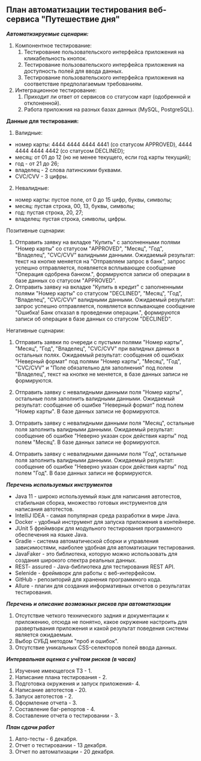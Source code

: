 ## План автоматизации тестирования веб-сервиса "Путешествие дня"

***Автоматизируемые сценарии:***
1. Компонентное тестирование:
    1. Тестирование пользовательского интерфейса приложения на кликабельность кнопок.
    2. Тестирование пользовательского интерфейса приложения на доступность полей для ввода данных.
    3. Тестирование пользовательского интерфейса приложения на соответствие предполагаемым требованиям.
2. Интеграционное тестирование:
    1. Приходит ли ответ от сервисов со статусом карт (одобренной и отклоненной).
    2. Работа приложния на разных базах данных (MySQL, PostgreSQL).

**Данные для тестирования:**
1. Валидные:
* номер карты: 4444 4444 4444 4441 (со статусом APPROVED), 4444 4444 4444 4442 (со статусом DECLINED);
* месяц: от 01 до 12 (но не менее текущего, если год карты текущий);
* год - от 21 до 26;
* владелец - 2 слова латинскими буквами.
* CVC/CVV - 3 цифры.
2. Невалидные:
* номер карты: пустое поле, от 0 до 15 цифр, буквы, символы;
* месяц: пустая строка, 00, 13, буквы, символы;
* год: пустая строка, 20, 27;
* владелец: пустая строка, символы, цифры.

Позитивные сценарии:
1. Отправить заявку на вкладке "Купить" с заполненными полями "Номер карты" со статусом "APPROVED", "Месяц", "Год", "Владелец", "CVC/CVV" валидными данными.
   Ожидаемый результат: текст на кнопке меняется на "Отправляем запрос в банк", запрос успешно отправляется, появляется всплывающее сообщение "Операция одобрена банком.", формируются записи об операции в базе данных со статусом "APPROVED".
2. Отправить заявку на вкладке "Купить в кредит" с заполненными полями "Номер карты" со статусом "DECLINED", "Месяц", "Год", "Владелец", "CVC/CVV" валидными данными.
   Ожидаемый результат: запрос успешно отправляется, появляется всплывающее сообщение "Ошибка! Банк отказал в проведении операции.", формируются записи об операции в базе данных со статусом "DECLINED".

Негативные сценарии:
1. Отправить заявки по очереди с пустыми полями "Номер карты", "Месяц", "Год", "Владелец", "CVC/CVV" при валидных данных в остальных полях.
   Ожидаемый результат: сообщения об ошибках "Неверный формат" под полями "Номер карты", "Месяц", "Год", "CVC/CVV" и "Поле обязательно для заполнения" под полем "Владелец", текст на кнопке не меняется, в базе данных записи не формируются.

2. Отправить заявку с невалидными данными поля "Номер карты", остальные поля заполнить валидными данными.
   Ожидаемый результат: сообщение об ошибке "Неверный формат" под полем "Номер карты". В базе данных записи не формируются.

3. Отправить заявку с невалидными данными поля "Месяц", остальные поля заполнить валидными данными.
   Ожидаемый результат: сообщение об ошибке "Неверно указан срок действия карты" под полем "Месяц". В базе данных записи не формируются.

4. Отправить заявку с невалидными данными поля "Год", остальные поля заполнить валидными данными.
   Ожидаемый результат: сообщение об ошибке "Неверно указан срок действия карты" под полем "Год". В базе данных записи не формируются.


***Перечень используемых инструментов***
* Java 11 - широко используемый язык для написания автотестов, стабильная сборка, множество готовых инструментов для написания автотестов.
* IntelliJ IDEA -  самая популярная среда разработки в мире Java.
* Docker - удобный инструмент для запуска приложения в контейнере.
* JUnit 5  фреймворк для модульного тестирования программного обеспечения на языке Java.
* Gradle - система автоматической сборки и управления зависимостями, наиболее удобная для автоматизации тестирования.
* JavaFaker - это библиотека, которую можно использовать для создания широкого спектра реальных данных.
* REST- assured - Java-библиотека для тестирования REST API.
* Selenide - фреймворк для работы с веб-интерфейсом.
* GitHub - репозиторий для хранения программного кода.
* Allure - плагин для создания информативных отчетов о результатах тестирования.

***Перечень и описание возможных рисков при автоматизации***
1. Отсутствие четкого технического задния и документации к приложению, отсюда не понятно, какое окружение настроить для развертывания приложения и какой результат поведения системы является ожидаемым.
2. Выбор СУБД методом "проб и ошибок".
3. Отсутствие уникальных CSS-селекторов полей ввода данных.

***Интервальная оценка с учётом рисков (в часах)***
1. Изучение имеющегося ТЗ - 1.
2. Написание плана тестирования -  2.
3. Подготовка окружения и запуск приложения- 4.
3. Написание автотестов - 20.
4. Запуск автотестов - 2.
5. Оформление отчета - 3.
6. Составление баг-репортов - 4.
7. Составление отчета о тестировании - 3.

***План сдачи работ***
1. Авто-тесты - 6 декабря.
2. Отчет о тестировании - 13 декабря.
3. Отчет по автоматизации - 20 декабря.



